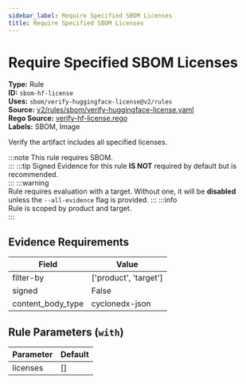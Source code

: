 ```yaml
---
sidebar_label: Require Specified SBOM Licenses
title: Require Specified SBOM Licenses
---  
```

# Require Specified SBOM Licenses  
**Type:** Rule  
**ID:** `sbom-hf-license`  
**Uses:** `sbom/verify-huggingface-license@v2/rules`  
**Source:** [v2/rules/sbom/verify-huggingface-license.yaml](https://github.com/scribe-public/sample-policies/blob/main/v2/rules/sbom/verify-huggingface-license.yaml)  
**Rego Source:** [verify-hf-license.rego](https://github.com/scribe-public/sample-policies/blob/main/v2/rules/sbom/verify-hf-license.rego)  
**Labels:** SBOM, Image  

Verify the artifact includes all specified licenses.

:::note 
This rule requires SBOM.  
::: 
:::tip 
Signed Evidence for this rule **IS NOT** required by default but is recommended.  
::: 
:::warning  
Rule requires evaluation with a target. Without one, it will be **disabled** unless the `--all-evidence` flag is provided.
::: 
:::info  
Rule is scoped by product and target.  
:::  

## Evidence Requirements  
| Field | Value |
|-------|-------|
| filter-by | ['product', 'target'] |
| signed | False |
| content_body_type | cyclonedx-json |

## Rule Parameters (`with`)  
| Parameter | Default |
|-----------|---------|
| licenses | [] |
